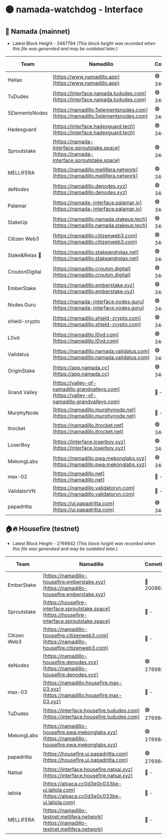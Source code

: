 # 🟡 namada-watchdog - Interface

## 🚀 Namada (mainnet)
- Latest Block Height - 3467794 *(This block height was recorded when this file was generated and may be outdated later.)*

| Team | Namadillo | CometBFT | Indexer | MASP Indexer |
|-|-|-|-|-|
| Heliax | [https://www.namadillo.app](https://www.namadillo.app) | 🟢 3467769 | 🟢 3467768 | 🟢 3467769 |
| TuDudes | [https://interface.namada.tududes.com](https://interface.namada.tududes.com) | 🟢 3467769 | 🟢 3467769 | 🟢 3467769 |
| 5ElementsNodes | [https://namadillo.5elementsnodes.com](https://namadillo.5elementsnodes.com) | 🟢 3467769 | 🔴 - | 🔴 - |
| Hadesguard | [https://interface.hadesguard.tech](https://interface.hadesguard.tech) | 🟢 3467774 | 🟢 3467774 | 🟢 3467774 |
| Sproutstake | [https://namada-interface.sproutstake.space](https://namada-interface.sproutstake.space) | 🟢 3467775 | 🟢 3467774 | 🟢 3467775 |
| MELLIFERA | [https://namadillo.mellifera.network](https://namadillo.mellifera.network) | 🟢 3467775 | 🟢 3467775 | 🟢 3467775 |
| deNodes | [https://namadillo.denodes.xyz](https://namadillo.denodes.xyz) | 🟢 3467776 | 🟢 3467776 | 🟢 3467776 |
| Palamar | [https://namada-interface.palamar.io](https://namada-interface.palamar.io) | 🟢 3467777 | 🟢 3467777 | 🟢 3467777 |
| StakeUp | [https://namadillo.namada.stakeup.tech](https://namadillo.namada.stakeup.tech) | 🟢 3467778 | 🟢 3467777 | 🟢 3467777 |
| Citizen Web3 | [https://namadillo.citizenweb3.com](https://namadillo.citizenweb3.com) | 🟢 3467778 | 🟢 3467778 | 🟢 3467778 |
| Stake&Relax 🦥 | [https://namadillo.stakeandrelax.net](https://namadillo.stakeandrelax.net) | 🟢 3467779 | 🟢 3467779 | 🟢 3467779 |
| CroutonDigital | [https://namadillo.crouton.digital](https://namadillo.crouton.digital) | 🟢 3467780 | 🟢 3467780 | 🟢 3467780 |
| EmberStake | [https://namadillo.emberstake.xyz](https://namadillo.emberstake.xyz) | 🟢 3467780 | 🟢 3467780 | 🟢 3467780 |
| Nodes.Guru | [https://namada-interface.nodes.guru](https://namada-interface.nodes.guru) | 🟢 3467781 | 🟢 3467781 | 🟢 3467781 |
| shield-crypto | [https://namadillo.shield-crypto.com](https://namadillo.shield-crypto.com) | 🟢 3467782 | 🟢 3467781 | 🟢 3467782 |
| L0vd | [https://namadillo.l0vd.com](https://namadillo.l0vd.com) | 🟢 3467783 | 🟢 3467782 | 🟢 3467782 |
| Validatus | [https://namadillo.namada.validatus.com](https://namadillo.namada.validatus.com) | 🟢 3467783 | 🟢 3467783 | 🟢 3467783 |
| OriginStake | [https://app.namada.cc](https://app.namada.cc) | 🟢 3467784 | 🟢 3467784 | 🟢 3467784 |
| Grand Valley | [https://valley-of-namadillo.grandvalleys.com](https://valley-of-namadillo.grandvalleys.com) | 🔴 - | 🔴 - | 🔴 - |
| MurphyNode | [https://namadillo.murphynode.net](https://namadillo.murphynode.net) | 🔴 - | 🔴 - | 🔴 - |
| itrocket | [https://namadillo.itrocket.net](https://namadillo.itrocket.net) | 🟢 3467788 | 🟢 3467788 | 🟢 3467788 |
| LoserBoy | [https://interface.loserboy.xyz](https://interface.loserboy.xyz) | 🟢 3467789 | 🟢 3467789 | 🟢 3467789 |
| MekongLabs | [https://namadillo.pwa.mekonglabs.xyz](https://namadillo.pwa.mekonglabs.xyz) | 🟢 3467790 | 🟢 3467789 | 🟢 3467789 |
| max-02 | [https://namadillo.net](https://namadillo.net) | 🔴 - | 🔴 - | 🔴 - |
| ValidatorVN | [https://namadillo.validatorvn.com](https://namadillo.validatorvn.com) | 🔴 - | 🔴 - | 🔴 - |
| papadritta | [https://ui.papadritta.com](https://ui.papadritta.com) | 🟢 3467794 | 🟢 3467794 | 🔴 - |

## 🏠🔥 Housefire (testnet)
- Latest Block Height - 2769842 *(This block height was recorded when this file was generated and may be outdated later.)*

| Team | Namadillo | CometBFT | Indexer | MASP Indexer |
|-|-|-|-|-|
| EmberStake | [https://namadillo-housefire.emberstake.xyz](https://namadillo-housefire.emberstake.xyz) | 🔴 2008636 | 🔴 - | 🔴 - |
| Sproutstake | [https://housefire-interface.sproutstake.space](https://housefire-interface.sproutstake.space) | 🔴 - | 🔴 - | 🔴 - |
| Citizen Web3 | [https://namadillo-housefire.citizenweb3.com](https://namadillo-housefire.citizenweb3.com) | 🔴 - | 🔴 - | 🔴 - |
| deNodes | [https://namadillo-housefire.denodes.xyz](https://namadillo-housefire.denodes.xyz) | 🟢 2769832 | 🟢 2769832 | 🟢 2769832 |
| max-03 | [https://namadillo.housefire.max-03.xyz](https://namadillo.housefire.max-03.xyz) | 🔴 - | 🔴 - | 🔴 - |
| TuDudes | [https://interface.housefire.tududes.com](https://interface.housefire.tududes.com) | 🟢 2769841 | 🟢 2769841 | 🟢 2769840 |
| MekongLabs | [https://namadillo-housefire.pwa.mekonglabs.xyz](https://namadillo-housefire.pwa.mekonglabs.xyz) | 🟢 2769841 | 🟢 2769841 | 🟢 2769841 |
| papadritta | [https://housefire.ui.papadritta.com](https://housefire.ui.papadritta.com) | 🟢 2769842 | 🟢 2769842 | 🟢 2769842 |
| Natsai | [https://interface.housefire.natsai.xyz](https://interface.housefire.natsai.xyz) | 🔴 - | 🔴 2596741 | 🔴 2596741 |
| laliola | [https://alpaca.cc0d3e0c033be-ui.laliola.com](https://alpaca.cc0d3e0c033be-ui.laliola.com) | 🔴 - | 🔴 - | 🔴 - |
| MELLIFERA | [https://namadillo-testnet.mellifera.network](https://namadillo-testnet.mellifera.network) | 🔴 - | 🟢 2769846 | 🔴 2607259 |

